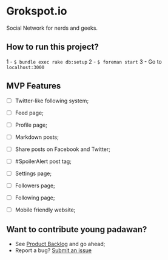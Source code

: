 # Grokspot.io

Social Network for nerds and geeks.

## How to run this project?
1 - `$ bundle exec rake db:setup`
2 - `$ foreman start`
3 - Go to `localhost:3000`

## MVP Features
- [ ] Twitter-like following system;
- [ ] Feed page;
- [ ] Profile page;
- [ ] Markdown posts;
- [ ] Share posts on Facebook and Twitter;
- [ ] #SpoilerAlert post tag;
- [ ] Settings page;
- [ ] Followers page;
- [ ] Following page;
- [ ] Mobile friendly website;


## Want to contribute young padawan?
- See [Product Backlog](https://trello.com/b/ffyjnJXC/grokspot-io) and go ahead;
- Report a bug? [Submit an issue](https://github.com/nandosousafr/nerd-power-rails/issues)

